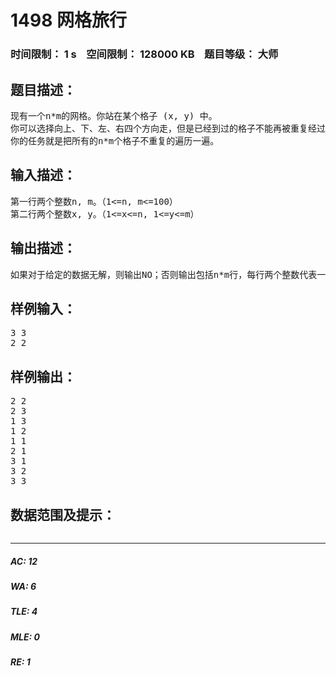 # 1498 网格旅行   
### 时间限制： 1 s&nbsp;&nbsp;&nbsp;&nbsp;空间限制： 128000 KB&nbsp;&nbsp;&nbsp;&nbsp;题目等级： 大师  
## 题目描述：  

<pre>
现有一个n*m的网格。你站在某个格子 (x, y) 中。
你可以选择向上、下、左、右四个方向走，但是已经到过的格子不能再被重复经过。
你的任务就是把所有的n*m个格子不重复的遍历一遍。
</pre>
  
  
## 输入描述：  

<pre>
第一行两个整数n, m。（1<=n, m<=100）
第二行两个整数x, y。（1<=x<=n, 1<=y<=m）
</pre>
  
  
## 输出描述：  

<pre>
如果对于给定的数据无解，则输出NO；否则输出包括n*m行，每行两个整数代表一个坐标，这些坐标顺序代表你的遍历路线。
</pre>
  
  
## 样例输入：  

<pre>
3 3
2 2
</pre>
  
  
## 样例输出：  

<pre>
2 2
2 3
1 3
1 2
1 1
2 1
3 1
3 2
3 3
</pre>
  
  
## 数据范围及提示：  

<pre>
</pre>
  
  
***  

##### AC: 12  
##### WA: 6  
##### TLE: 4  
##### MLE: 0  
##### RE: 1  
